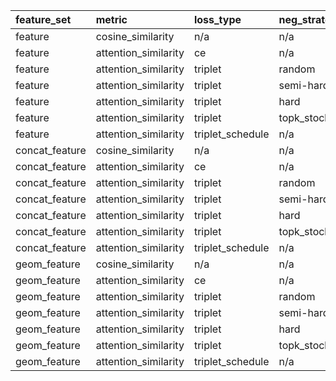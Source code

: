 | feature_set    | metric               | loss_type        | neg_strategy    |   success_rate_detections_% |   success_rate_objects_% |   mAP_standard |   mAP_fair |   total_detections |   total_objects |   cmc_rank1 |   cmc_rank5 |   cmc_rank10 |
|:---------------|:---------------------|:-----------------|:----------------|----------------------------:|-------------------------:|---------------:|-----------:|-------------------:|----------------:|------------:|------------:|-------------:|
| feature        | cosine_similarity    | n/a              | n/a             |                   41.0853   |                20.3846   |      0.493832  |  0.380384  |                129 |             260 |   0.414062  |   0.585938  |     0.65625  |
| feature        | attention_similarity | ce               | n/a             |                   59.6899   |                29.6154   |      0.744096  |  0.573155  |                129 |             260 |   0.601562  |   0.773438  |     0.828125 |
| feature        | attention_similarity | triplet          | random          |                   42.6357   |                21.1538   |      0.55685   |  0.428925  |                129 |             260 |   0.429688  |   0.601562  |     0.742188 |
| feature        | attention_similarity | triplet          | semi-hard       |                   51.938    |                25.7692   |      0.661268  |  0.509355  |                129 |             260 |   0.523438  |   0.734375  |     0.773438 |
| feature        | attention_similarity | triplet          | hard            |                    3.10078  |                 1.53846  |      0.16964   |  0.130668  |                129 |             260 |   0.03125   |   0.078125  |     0.148438 |
| feature        | attention_similarity | triplet          | topk_stochastic |                   58.1395   |                28.8462   |      0.75657   |  0.582764  |                129 |             260 |   0.585938  |   0.742188  |     0.820312 |
| feature        | attention_similarity | triplet_schedule | n/a             |                   59.6899   |                29.6154   |      0.730184  |  0.562439  |                129 |             260 |   0.601562  |   0.757812  |     0.828125 |
| concat_feature | cosine_similarity    | n/a              | n/a             |                   39.5349   |                19.6154   |      0.450421  |  0.346946  |                129 |             260 |   0.398438  |   0.539062  |     0.617188 |
| concat_feature | attention_similarity | ce               | n/a             |                   55.0388   |                27.3077   |      0.772012  |  0.594658  |                129 |             260 |   0.554688  |   0.78125   |     0.828125 |
| concat_feature | attention_similarity | triplet          | random          |                   41.0853   |                20.3846   |      0.605046  |  0.466049  |                129 |             260 |   0.414062  |   0.6875    |     0.804688 |
| concat_feature | attention_similarity | triplet          | semi-hard       |                   53.4884   |                26.5385   |      0.660388  |  0.508677  |                129 |             260 |   0.539062  |   0.71875   |     0.773438 |
| concat_feature | attention_similarity | triplet          | hard            |                    0.775194 |                 0.384615 |      0.0888857 |  0.0684661 |                129 |             260 |   0.0078125 |   0.0625    |     0.109375 |
| concat_feature | attention_similarity | triplet          | topk_stochastic |                   53.4884   |                26.5385   |      0.760016  |  0.585418  |                129 |             260 |   0.539062  |   0.78125   |     0.820312 |
| concat_feature | attention_similarity | triplet_schedule | n/a             |                   58.9147   |                29.2308   |      0.775328  |  0.597212  |                129 |             260 |   0.59375   |   0.78125   |     0.851562 |
| geom_feature   | cosine_similarity    | n/a              | n/a             |                    5.42636  |                 2.69231  |      0.147627  |  0.113713  |                129 |             260 |   0.0546875 |   0.148438  |     0.257812 |
| geom_feature   | attention_similarity | ce               | n/a             |                    3.87597  |                 1.92308  |      0.131417  |  0.101226  |                129 |             260 |   0.0390625 |   0.1875    |     0.28125  |
| geom_feature   | attention_similarity | triplet          | random          |                    3.87597  |                 1.92308  |      0.118811  |  0.0915162 |                129 |             260 |   0.0390625 |   0.117188  |     0.171875 |
| geom_feature   | attention_similarity | triplet          | semi-hard       |                    6.97674  |                 3.46154  |      0.0921101 |  0.0709496 |                129 |             260 |   0.0703125 |   0.15625   |     0.25     |
| geom_feature   | attention_similarity | triplet          | hard            |                    0        |                 0        |      0.0842936 |  0.0649288 |                129 |             260 |   0         |   0.0546875 |     0.109375 |
| geom_feature   | attention_similarity | triplet          | topk_stochastic |                    1.55039  |                 0.769231 |      0.0794898 |  0.0612286 |                129 |             260 |   0.015625  |   0.0703125 |     0.132812 |
| geom_feature   | attention_similarity | triplet_schedule | n/a             |                    3.10078  |                 1.53846  |      0.0962028 |  0.0741022 |                129 |             260 |   0.03125   |   0.09375   |     0.171875 |